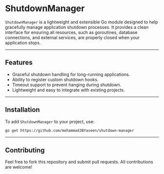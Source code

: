 # ShutdownManager

`ShutdownManager` is a lightweight and extensible Go module designed to help gracefully manage application shutdown processes. It provides a clean interface for ensuring all resources, such as goroutines, database connections, and external services, are properly closed when your application stops.

---

## Features

- Graceful shutdown handling for long-running applications.
- Ability to register custom shutdown hooks.
- Timeout support to prevent hanging during shutdown.
- Lightweight and easy to integrate with existing projects.

---

## Installation

To add `ShutdownManager` to your project, use:

```bash
go get https://github.com/mohammadJBYaseen/shutdown-manager
```
---

## Contributing

Feel free to fork this repository and submit pull requests. All contributions are welcome!
